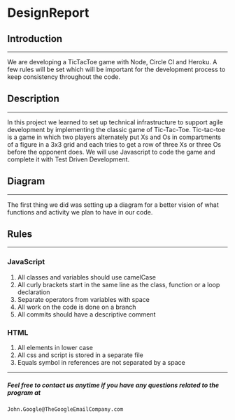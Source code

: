 # DesignReport

## Introduction
---
We are developing a TicTacToe game with Node, Circle CI and Heroku. A few rules will be set which will be important for the development process to keep consistency throughout the code.

## Description
---
In this project we learned to set up technical infrastructure to support agile development by implementing the classic game of Tic-Tac-Toe. Tic-tac-toe is a game in which two players alternately put Xs and Os in compartments of a figure in a 3x3 grid and each tries to get a row of three Xs or three Os before the opponent does.  We will use Javascript to code the game and complete it with Test Driven Development.

## Diagram
---
The first thing we did was setting up a diagram for a better vision of what functions and activity we plan to have in our code.



## Rules
---
### JavaScript
1. All classes and variables should use camelCase
2. All curly brackets start in the same line as the class, function or a loop declaration
3. Separate operators from variables with space
4. All work on the code is done on a branch
5. All commits should have a descriptive comment

### HTML
1. All elements in lower case
2. All css and script is stored in a separate file
3. Equals symbol in references are not separated by a space

---
##### Feel free to contact us anytime if you have any questions related to the program at
`John.Google@TheGoogleEmailCompany.com`
